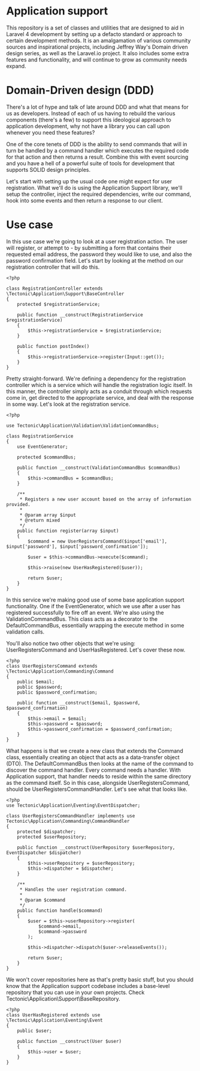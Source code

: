 # Application support

This repository is a set of classes and utilities that are designed to aid in Laravel 4 development by setting up a defacto standard or approach to certain development methods. It is an amalgamation of various community sources and inspirational projects, including Jeffrey Way's Domain driven design series, as well as the Laravel.io project. It also includes some extra features and functionality, and will continue to grow as community needs expand.

# Domain-Driven design (DDD)

There's a lot of hype and talk of late around DDD and what that means for us as developers. Instead of each of us having to rebuild the various
components (there's a few) to support this ideological approach to application development, why not have a library you can call upon whenever
you need these features?

One of the core tenets of DDD is the ability to send commands that will in turn be handled by a command handler which executes the required code for that action and then returns a result. Combine this with event sourcing and you have a hell of a powerful suite of tools for development that supports SOLID design principles.

Let's start with setting up the usual code one might expect for user registration. What we'll do is using the Application Support library, we'll setup the controller, inject the required dependencies, write our command, hook into some events and then return a response to our client.

# Use case

In this use case we're going to look at a user registration action. The user will register, or attempt to - by submitting a form that contains their requested email address, the password they would like to use, and also the password confirmation field. Let's start by looking at the method on our registration controller that will do this.

    <?php

    class RegistrationController extends \Tectonic\Application\Support\BaseController
    {
        protected $registrationService;

        public function __construct(RegistrationService $registrationService)
        {
            $this->registrationService = $registrationService;
        }

        public function postIndex()
        {
            $this->registrationService->register(Input::get());
        }
    }


Pretty straight-forward. We're defining a dependency for the registration controller which is a service which will handle the registration logic itself. In this manner, the controller simply acts as a conduit through which requests come in, get directed to the appropriate service, and deal with the response in some way. Let's look at the registration service.

    <?php

    use Tectonic\Application\Validation\ValidationCommandBus;

    class RegistrationService
    {
    	use EventGenerator;

    	protected $commandBus;

    	public function __construct(ValidationCommandBus $commandBus)
    	{
    		$this->commandBus = $commandBus;
    	}

    	/**
    	 * Registers a new user account based on the array of information provided.
    	 *
    	 * @param array $input
    	 * @return mixed
    	 */
    	public function register(array $input)
    	{
    		$command = new UserRegistersCommand($input['email'], $input['password'], $input['password_confirmation']);

    		$user = $this->commandBus->execute($command);

    		$this->raise(new UserHasRegistered($user));

    		return $user;
    	}
    }

In this service we're making good use of some base application support functionality. One if the EventGenerator, which we use after a user has registered successfully to fire off an event. We're also using the ValidationCommandBus. This class acts as a decorator to the DefaultCommandBus, essentially wrapping the execute method in some validation calls.

You'll also notice two other objects that we're using: UserRegistersCommand and UserHasRegistered. Let's cover these now.

    <?php
    class UserRegistersCommand extends \Tectonic\Application\Commanding\Command
    {
    	public $email;
    	public $password;
    	public $password_confirmation;

    	public function __construct($email, $password, $password_confirmation)
    	{
    		$this->email = $email;
    		$this->password = $password;
    		$this->password_confirmation = $password_confirmation;
    	}
    }


What happens is that we create a new class that extends the Command class, essentially creating an object that acts as a data-transfer object (DTO). The DefaultCommandBus then looks at the name of the command to discover the command handler. Every command needs a handler. With Application support, that handler needs to reside within the same directory as the command itself. So in this case, alongside UserRegistersCommand, should be UserRegistersCommandHandler. Let's see what that looks like.


    <?php
    use Tectonic\Application\Eventing\EventDispatcher;

    class UserRegistersCommandHandler implements use Tectonic\Application\Commanding\CommandHandler
    {
    	protected $dispatcher;
    	protected $userRepository;

    	public function __construct(UserRepository $userRepository, EventDispatcher $dispatcher)
    	{
    		$this->userRepository = $userRepository;
    		$this->dispatcher = $dispatcher;
    	}

    	/**
    	 * Handles the user registration command.
    	 *
    	 * @param $command
    	 */
    	public function handle($command)
    	{
    		$user = $this->userRepository->register(
    			$command->email,
    			$command->password
    		);

    		$this->dispatcher->dispatch($user->releaseEvents());

    		return $user;
    	}
    }

We won't cover repositories here as that's pretty basic stuff, but you should know that the Application support codebase includes a base-level repository that you can use in your own projects. Check Tectonic\Application\Support\BaseRepository.
    
    <?php
    class UserHasRegistered extends use \Tectonic\Application\Eventing\Event
    {
        public $user;

        public function __construct(User $user)
        {
            $this->user = $user;
        }
    }
